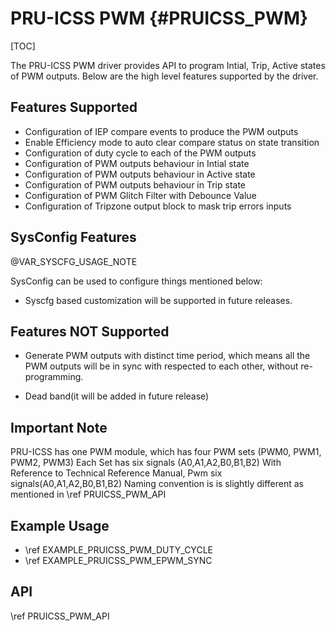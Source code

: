 # PRU-ICSS PWM {#PRUICSS_PWM}

[TOC]

The PRU-ICSS PWM driver provides API to program Intial, Trip, Active states of PWM outputs.
Below are the high level features supported by the driver.

## Features Supported

- Configuration of IEP compare events to produce the PWM outputs
- Enable Efficiency mode to auto clear compare status on state transition
- Configuration of  duty cycle to each of the PWM outputs
- Configuration of  PWM outputs behaviour in Intial state
- Configuration of  PWM outputs behaviour in Active state
- Configuration of  PWM outputs behaviour in Trip   state
- Configuration of  PWM Glitch Filter with Debounce Value
- Configuration of  Tripzone output block to mask trip errors inputs

## SysConfig Features

@VAR_SYSCFG_USAGE_NOTE

SysConfig can be used to configure things mentioned below:

- Syscfg based customization will be supported in future releases.

## Features NOT Supported

- Generate PWM outputs with distinct time period, which means all the PWM outputs will be in sync with respected to each other, without re-programming.

- Dead band(it will be added in future release)

## Important Note

PRU-ICSS has one PWM module, which has four PWM sets (PWM0, PWM1, PWM2, PWM3)
Each Set has six signals (A0,A1,A2,B0,B1,B2) With Reference to Technical Reference Manual, Pwm six signals(A0,A1,A2,B0,B1,B2) Naming convention is is slightly different as mentioned in \ref PRUICSS_PWM_API

## Example Usage

- \ref EXAMPLE_PRUICSS_PWM_DUTY_CYCLE
- \ref EXAMPLE_PRUICSS_PWM_EPWM_SYNC

## API

\ref PRUICSS_PWM_API

